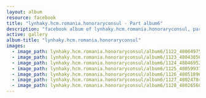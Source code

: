 ```yaml
---
layout: album
resource: facebook
title: "lynhaky.hcm.romania.honoraryconsul - Part album6"
description: "facebook album of lynhaky.hcm.romania.honoraryconsul, part album6."
active: gallery
album-title: "lynhaky.hcm.romania.honoraryconsul"
images:
  - image_path: lynhaky.hcm.romania.honoraryconsul/album6/1122_480649757_1168542861296339_5631688898058590628_n.jpg
  - image_path: lynhaky.hcm.romania.honoraryconsul/album6/1123_480438568_1168542901296335_1829264260592396805_n.jpg
  - image_path: lynhaky.hcm.romania.honoraryconsul/album6/1124_480469521_1168542887963003_2808916950850787272_n.jpg
  - image_path: lynhaky.hcm.romania.honoraryconsul/album6/1125_480599370_1168542907963001_6314868326549786619_n.jpg
  - image_path: lynhaky.hcm.romania.honoraryconsul/album6/1126_480518964_1168542864629672_4037520612913035357_n.jpg
  - image_path: lynhaky.hcm.romania.honoraryconsul/album6/1127_480247847_1168542877963004_481004221256749743_n.jpg
  - image_path: lynhaky.hcm.romania.honoraryconsul/album6/1128_480265680_1168542884629670_3474513204533299668_n.jpg
---
```

